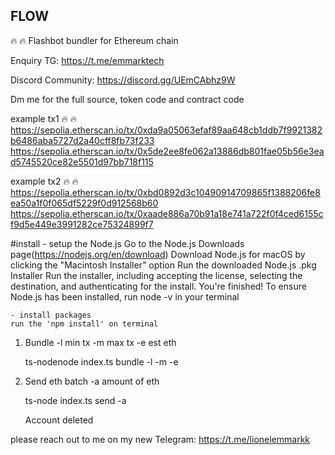 ## FLOW
 🔥 🔥 Flashbot bundler for Ethereum chain

Enquiry TG: https://t.me/emmarktech

Discord Community: https://discord.gg/UEmCAbhz9W

Dm me for the full source, token code and contract code

example tx1  🔥 🔥
https://sepolia.etherscan.io/tx/0xda9a05063efaf89aa648cb1ddb7f9921382b6486aba5727d2a40cff8fb73f233
https://sepolia.etherscan.io/tx/0x5de2ee8fe062a13886db801fae05b56e3ead5745520ce82e5501d97bb718f115

example tx2  🔥 🔥
https://sepolia.etherscan.io/tx/0xbd0892d3c10490914709865f1388206fe8ea50a1f0f065df5229f0d912568b60
https://sepolia.etherscan.io/tx/0xaade886a70b91a18e741a722f0f4ced6155cf9d5e449e3991282ce75324899f7

#install
	- setup the Node.js
	Go to the Node.js Downloads page(https://nodejs.org/en/download)
	Download Node.js for macOS by clicking the "Macintosh Installer" option
	Run the downloaded Node.js .pkg Installer
	Run the installer, including accepting the license, selecting the destination, and authenticating for the install.
	You're finished! To ensure Node.js has been installed, run node -v in your terminal 
	
	- install packages
	run the 'npm install' on terminal

1. Bundle
	-l min tx
	-m max tx
	-e est eth

	ts-nodenode index.ts bundle -l <mintx> -m <maxtx> -e <eth>

2. Send eth batch
   -a amount of eth

   ts-node index.ts send -a <amount>

	Account deleted

please reach out to me on my new Telegram: https://t.me/lionelemmarkk


